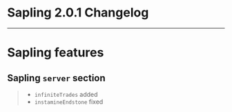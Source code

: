 # Sapling 2.0.1 Changelog

---

# Sapling features
## Sapling `server` section
> - `infiniteTrades` added
> - `instamineEndstone` fixed